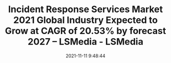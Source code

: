 ---
"title": "Incident Response Services Market 2021 Global Industry Expected to Grow at CAGR of 20.53% by forecast 2027 – LSMedia - LSMedia"
"date": "2021-11-11 9:48:44"
"feed_name": "GOOGLENEWSINDUSTRIAL"
"feed_website": "https://news.google.com/search?q=industrial%2Bincident&hl=en-US&gl=US&ceid=US:en"
"feed_rss": "https://news.google.com/rss/search?q=industrial%2Bincident&hl=en-US&gl=US&ceid=US:en"
"link": "https://liverpoolstudentmedia.com/news/250430/incident-response-services-market-2021-global-industry-expected-to-grow-at-cagr-of-20-53-by-forecast-2027/"
"source": "{'href': 'https://liverpoolstudentmedia.com', 'title': 'LSMedia'}"
"file": "_posts/2021-1-1-ad124e9e811e65076da806db85cb3bf5710654cb.md"
"accident": "0"
"drilling": "0"
"dead": "0"
"injured": "0"
"arrested": "0"
"place": "unknown place"
"where": "unknown site"
"causes": "unknown"
"place_uri": "unknown place"
---